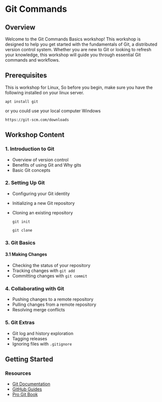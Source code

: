# Git Commands

## Overview

Welcome to the Git Commands Basics workshop! This workshop is designed to help you get started with the fundamentals of Git, a distributed version control system. Whether you are new to Git or looking to refresh your knowledge, this workshop will guide you through essential Git commands and workflows.

## Prerequisites

This is workshop for Linux, So before you begin, make sure you have the following installed on your linux server.
```
apt install git
```
or you could use your local computer Windows 
```
https://git-scm.com/downloads
```

## Workshop Content

### 1. Introduction to Git

- Overview of version control
- Benefits of using Git and Why gits
- Basic Git concepts

### 2. Setting Up Git

- Configuring your Git identity
- Initializing a new Git repository
- Cloning an existing repository

  ```
  git init
  ```
  ```
  git clone
  ```
  
### 3. Git Basics

#### 3.1 Making Changes

- Checking the status of your repository
- Tracking changes with
    ```git add```
- Committing changes with `git commit`

### 4. Collaborating with Git

- Pushing changes to a remote repository
- Pulling changes from a remote repository
- Resolving merge conflicts

### 5. Git Extras

- Git log and history exploration
- Tagging releases
- Ignoring files with `.gitignore`

## Getting Started

### Resources

- [Git Documentation](https://git-scm.com/doc)
- [GitHub Guides](https://guides.github.com/)
- [Pro Git Book](https://git-scm.com/book/en/v2)
